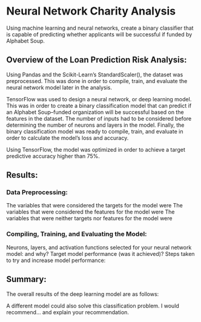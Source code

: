 # Neural Network Charity Analysis

Using machine learning and neural networks, create a binary classifier that is capable of predicting whether applicants will be successful if funded by Alphabet Soup.

## Overview of the Loan Prediction Risk Analysis:

Using Pandas and the Scikit-Learn’s StandardScaler(), the dataset was preprocessed. This was done in order to compile, train, and evaluate the neural network model later in the analysis.

TensorFlow was used to design a neural network, or deep learning model. This was in order to create a binary classification model that can predict if an Alphabet Soup–funded organization will be successful based on the features in the dataset. The number of inputs had to be considered before determining the number of neurons and layers in the model. Finally, the binary classification model was ready to compile, train, and evaluate in order to calculate the model’s loss and accuracy. 

Using TensorFlow, the model was optimized in order to achieve a target predictive accuracy higher than 75%.

## Results:

### Data Preprocessing:

The variables that were considered the targets for the model were
The variables that were considered the features for the model were
The variables that were neither targets nor features for the model were

### Compiling, Training, and Evaluating the Model:

Neurons, layers, and activation functions selected for your neural network model:
 and why?
Target model performance (was it achieved)?
Steps taken to try and increase model performance:

## Summary:

The overall results of the deep learning model are as follows:

A different model could also solve this classification problem. I would recommend... and explain your recommendation.
